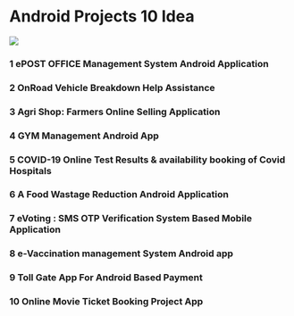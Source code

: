 # Android Projects 10 Idea

![](https://i.imgur.com/waxVImv.png)
 
### 1 ePOST OFFICE Management System Android Application

### 2	OnRoad Vehicle Breakdown Help Assistance

### 3 Agri Shop: Farmers Online Selling Application

### 4	GYM Management Android App

### 5 COVID-19 Online Test Results & availability booking of Covid Hospitals

### 6	A Food Wastage Reduction Android Application

### 7 eVoting : SMS OTP Verification System Based Mobile Application

### 8 e-Vaccination management System Android app

### 9 Toll Gate App For Android Based Payment

### 10 Online Movie Ticket Booking Project App
 
